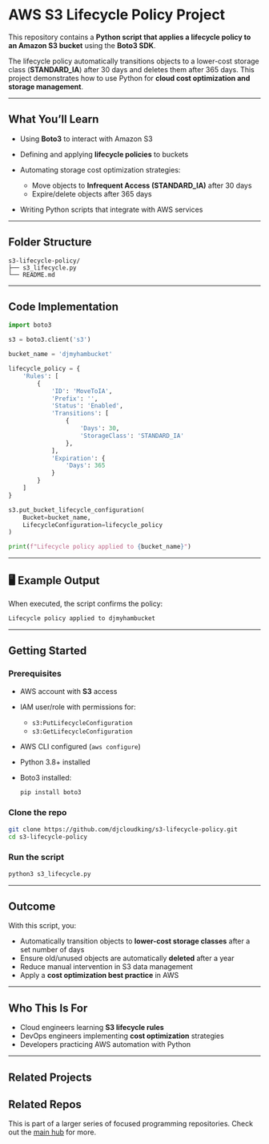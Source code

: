 # AWS S3 Lifecycle Policy Project

This repository contains a **Python script that applies a lifecycle policy to an Amazon S3 bucket** using the **Boto3 SDK**.

The lifecycle policy automatically transitions objects to a lower-cost storage class (**STANDARD\_IA**) after 30 days and deletes them after 365 days. This project demonstrates how to use Python for **cloud cost optimization and storage management**.

---

## What You’ll Learn

* Using **Boto3** to interact with Amazon S3
* Defining and applying **lifecycle policies** to buckets
* Automating storage cost optimization strategies:

  * Move objects to **Infrequent Access (STANDARD\_IA)** after 30 days
  * Expire/delete objects after 365 days
* Writing Python scripts that integrate with AWS services

---

## Folder Structure

```
s3-lifecycle-policy/
├── s3_lifecycle.py
└── README.md
```

---

## Code Implementation

```python
import boto3

s3 = boto3.client('s3')

bucket_name = 'djmyhambucket'

lifecycle_policy = {
    'Rules': [
        {
            'ID': 'MoveToIA',
            'Prefix': '',
            'Status': 'Enabled',
            'Transitions': [
                {
                    'Days': 30,
                    'StorageClass': 'STANDARD_IA'
                },
            ],
            'Expiration': {
                'Days': 365
            }
        }
    ]
}

s3.put_bucket_lifecycle_configuration(
    Bucket=bucket_name,
    LifecycleConfiguration=lifecycle_policy
)

print(f"Lifecycle policy applied to {bucket_name}")
```

---

## 🖥️ Example Output

When executed, the script confirms the policy:

```bash
Lifecycle policy applied to djmyhambucket
```

---

## Getting Started

### Prerequisites

* AWS account with **S3** access
* IAM user/role with permissions for:

  * `s3:PutLifecycleConfiguration`
  * `s3:GetLifecycleConfiguration`
* AWS CLI configured (`aws configure`)
* Python 3.8+ installed
* Boto3 installed:

  ```bash
  pip install boto3
  ```

### Clone the repo

```bash
git clone https://github.com/djcloudking/s3-lifecycle-policy.git
cd s3-lifecycle-policy
```

### Run the script

```bash
python3 s3_lifecycle.py
```

---

## Outcome

With this script, you:

* Automatically transition objects to **lower-cost storage classes** after a set number of days
* Ensure old/unused objects are automatically **deleted** after a year
* Reduce manual intervention in S3 data management
* Apply a **cost optimization best practice** in AWS

---

## Who This Is For

* Cloud engineers learning **S3 lifecycle rules**
* DevOps engineers implementing **cost optimization** strategies
* Developers practicing AWS automation with Python

---

## Related Projects

## Related Repos

This is part of a larger series of focused programming repositories.
Check out the [main hub](https://github.com/djcloudking/python-projects) for more.